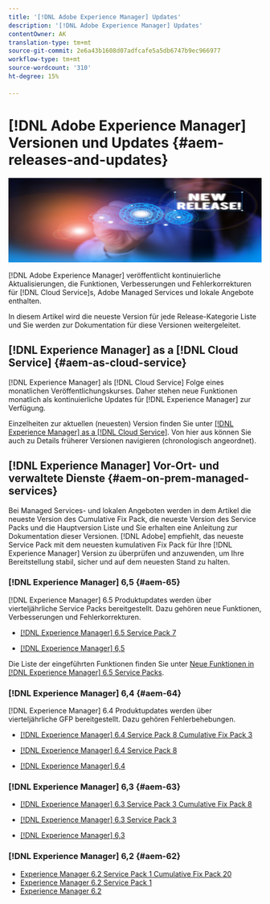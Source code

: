 ```yaml
---
title: '[!DNL Adobe Experience Manager] Updates'
description: '[!DNL Adobe Experience Manager] Updates'
contentOwner: AK
translation-type: tm+mt
source-git-commit: 2e6a43b1608d07adfcafe5a5db6747b9ec966977
workflow-type: tm+mt
source-wordcount: '310'
ht-degree: 15%

---
```



# [!DNL Adobe Experience Manager] Versionen und Updates  {#aem-releases-and-updates}

![[!DNL Experience Manager] neue Versionen](assets/new-aem-releases1.jpeg)

[!DNL Adobe Experience Manager] veröffentlicht kontinuierliche Aktualisierungen, die Funktionen, Verbesserungen und Fehlerkorrekturen für  [!DNL Cloud Service]s, Adobe Managed Services und lokale Angebote enthalten.

In diesem Artikel wird die neueste Version für jede Release-Kategorie Liste und Sie werden zur Dokumentation für diese Versionen weitergeleitet.

## [!DNL Experience Manager] as a [!DNL Cloud Service] {#aem-as-cloud-service}

[!DNL Experience Manager] als  [!DNL Cloud Service] Folge eines monatlichen Veröffentlichungskurses. Daher stehen neue Funktionen monatlich als kontinuierliche Updates für [!DNL Experience Manager] zur Verfügung.

Einzelheiten zur aktuellen (neuesten) Version finden Sie unter [[!DNL Experience Manager] as a [!DNL Cloud Service]](https://experienceleague.adobe.com/docs/experience-manager-cloud-service/release-notes/release-notes/release-notes-current.html). Von hier aus können Sie auch zu Details früherer Versionen navigieren (chronologisch angeordnet).

## [!DNL Experience Manager] Vor-Ort- und verwaltete Dienste  {#aem-on-prem-managed-services}

Bei Managed Services- und lokalen Angeboten werden in dem Artikel die neueste Version des Cumulative Fix Pack, die neueste Version des Service Packs und die Hauptversion Liste und Sie erhalten eine Anleitung zur Dokumentation dieser Versionen. [!DNL Adobe] empfiehlt, das neueste Service Pack mit dem neuesten kumulativen Fix Pack für Ihre  [!DNL Experience Manager] Version zu überprüfen und anzuwenden, um Ihre Bereitstellung stabil, sicher und auf dem neuesten Stand zu halten.

### [!DNL Experience Manager] 6,5  {#aem-65}

[!DNL Experience Manager] 6.5 Produktupdates werden über vierteljährliche Service Packs bereitgestellt. Dazu gehören neue Funktionen, Verbesserungen und Fehlerkorrekturen.

* [[!DNL Experience Manager] 6.5 Service Pack 7](https://experienceleague.adobe.com/docs/experience-manager-65/release-notes/service-pack/sp-release-notes.html?lang=de)

* [[!DNL Experience Manager] 6,5](https://experienceleague.adobe.com/docs/experience-manager-65/release-notes/release-notes.html)

Die Liste der eingeführten Funktionen finden Sie unter [Neue Funktionen in [!DNL Experience Manager] 6.5 Service Packs](https://experienceleague.adobe.com/docs/experience-manager-65/release-notes/service-pack/new-features-latest-service-pack.html).

### [!DNL Experience Manager] 6,4  {#aem-64}

[!DNL Experience Manager] 6.4 Produktupdates werden über vierteljährliche GFP bereitgestellt. Dazu gehören Fehlerbehebungen.

* [[!DNL Experience Manager] 6.4 Service Pack 8 Cumulative Fix Pack 3](https://experienceleague.adobe.com/docs/experience-manager-64/release-notes/cfp-release-notes.html)

* [[!DNL Experience Manager] 6.4 Service Pack 8](https://experienceleague.adobe.com/docs/experience-manager-64/release-notes/sp-release-notes.html)

* [[!DNL Experience Manager] 6,4](https://experienceleague.adobe.com/docs/experience-manager-64/release-notes/release-notes.html)

### [!DNL Experience Manager] 6,3  {#aem-63}

* [[!DNL Experience Manager] 6.3 Service Pack 3 Cumulative Fix Pack 8](https://experienceleague.adobe.com/docs/experience-manager-release-information/aem-release-updates/previous-updates/release-notes-aem-6-3-cumulative-fix-pack.html)

* [[!DNL Experience Manager] 6.3 Service Pack 3](https://helpx.adobe.com/experience-manager/6-3/release-notes/sp3-release-notes.html)

* [[!DNL Experience Manager] 6,3](https://helpx.adobe.com/de/experience-manager/6-3/release-notes.html)

### [!DNL Experience Manager] 6,2  {#aem-62}

<!-- TBD: This content will soon be archived and new links can move to aem-previous-versions.md article. See status in UGP-1894.
-->

* [Experience Manager 6.2 Service Pack 1 Cumulative Fix Pack 20](https://helpx.adobe.com/de/experience-manager/release-notes--aem-6-2-cumulative-fix-pack.html)
* [Experience Manager 6.2 Service Pack 1](https://helpx.adobe.com/experience-manager/6-2/release-notes/sp1.html)
* [Experience Manager 6.2](https://helpx.adobe.com/de/experience-manager/6-2/release-notes.html)
